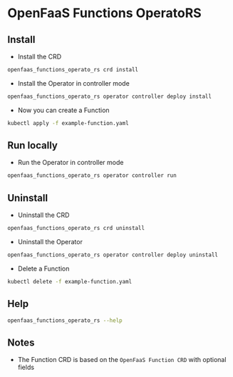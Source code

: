 # OpenFaaS Functions OperatoRS

## Install
* Install the CRD
```bash
openfaas_functions_operato_rs crd install
```
* Install the Operator in controller mode
```bash
openfaas_functions_operato_rs operator controller deploy install
```
* Now you can create a Function
```bash
kubectl apply -f example-function.yaml
```

## Run locally
* Run the Operator in controller mode
```bash
openfaas_functions_operato_rs operator controller run
```

## Uninstall
* Uninstall the CRD
```bash
openfaas_functions_operato_rs crd uninstall
```
* Uninstall the Operator
```bash
openfaas_functions_operato_rs operator controller deploy uninstall
```
* Delete a Function
```bash
kubectl delete -f example-function.yaml
```

## Help
```bash
openfaas_functions_operato_rs --help
```

## Notes
* The Function CRD is based on the ```OpenFaaS Function CRD``` with optional fields